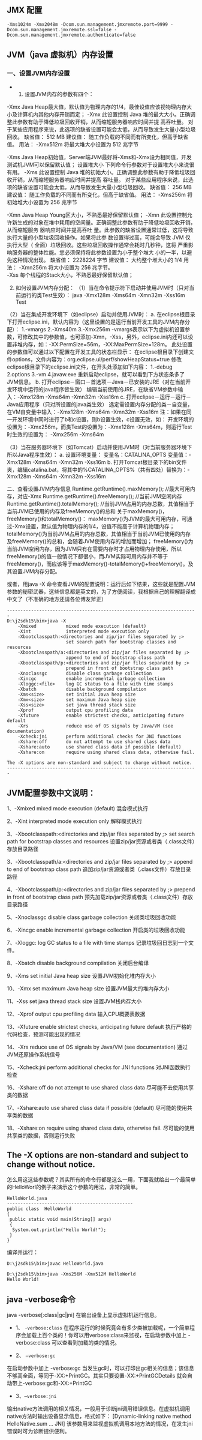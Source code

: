 ## JMX 配置

```shell
-Xms1024m -Xmx2048m -Dcom.sun.management.jmxremote.port=9999 -Dcom.sun.management.jmxremote.ssl=false -Dcom.sun.management.jmxremote.authenticate=false
```
## JVM（java 虚拟机）内存设置

### 一、设置JVM内存设置

* 1. 设置JVM内存的参数有四个：

-Xmx    Java Heap最大值，默认值为物理内存的1/4，最佳设值应该视物理内存大小及计算机内其他内存开销而定；
            -Xmx 
             此设置控制 Java 堆的最大大小。正确调整此参数有助于降低垃圾回收开销，从而缩短服务器响应时间并提
            高吞吐量。
             对于某些应用程序来说，此选项的缺省设置可能会太低，从而导致发生大量小型垃圾回收。
             缺省值： 512 MB 
             建议值： 随工作负载的不同而有所变化，但高于缺省值。 
             用法： -Xmx512m 将最大堆大小设置为 512 兆字节
 
-Xms    Java Heap初始值，Server端JVM最好将-Xms和-Xmx设为相同值，开发测试机JVM可以保留默认值；
             设置堆大小 下列命令行参数对于设置堆大小来说很有用。 
             -Xms 
             此设置控制 Java 堆的初始大小。正确调整此参数有助于降低垃圾回收开销，从而缩短服务器响应时间并提高
            吞吐量。
             对于某些应用程序来说，此选项的缺省设置可能会太低，从而导致发生大量小型垃圾回收。
             缺省值： 256 MB 
             建议值： 随工作负载的不同而有所变化，但高于缺省值。 
             用法： -Xms256m 将初始堆大小设置为 256 兆字节
 
-Xmn    Java Heap Young区大小，不熟悉最好保留默认值；
             -Xmn 
             此设置控制允许新生成的对象在堆中耗用的空间量。正确调整此参数有助于降低垃圾回收开销，从而缩短服务
            器响应时间并提高吞吐 量。此参数的缺省设置通常过低，这将导致执行大量的小型垃圾回收操作。如果将此参
            数设置得过高，可能会导致 JVM 仅执行大型（ 全面）垃圾回收。这些垃圾回收操作通常会耗时几秒钟，这将
            严重影响服务器的整体性能。您必须保持将此参数设置为小于整个堆大 小的一半，以避免这种情况出现。
             缺省值： 2228224 字节 
             建议值： 大约整个堆大小的 1/4 
             用法： -Xmn256m 将大小设置为 256 兆字节。  
-Xss    每个线程的Stack大小，不熟悉最好保留默认值；

2. 如何设置JVM内存分配：
（1）当在命令提示符下启动并使用JVM时（只对当前运行的类Test生效）：
java -Xmx128m -Xms64m -Xmn32m -Xss16m Test
 
（2）当在集成开发环境下（如eclipse）启动并使用JVM时：
a. 在eclipse根目录下打开eclipse.ini，默认内容为（这里设置的是运行当前开发工具的JVM内存分配）：
1.-vmargs  2.-Xms40m  3.-Xmx256m -vmargs表示以下为虚拟机设置参数，可修改其中的参数值，也可添加-Xmn，-Xss，另外，eclipse.ini内还可以设置非堆内存，如：-XX:PermSize=56m，-XX:MaxPermSize=128m。
此处设置的参数值可以通过以下配置在开发工具的状态栏显示：
在eclipse根目录下创建文件options，文件内容为：org.eclipse.ui/perf/showHeapStatus=true
修改eclipse根目录下的eclipse.ini文件，在开头处添加如下内容：
1.-debug  2.options  3.-vm  4.javaw.exe 重新启动eclipse，就可以看到下方状态条多了JVM信息。
b. 打开eclipse－窗口－首选项－Java－已安装的JRE（对在当前开发环境中运行的java程序皆生效）
编辑当前使用的JRE，在缺省VM参数中输入：-Xmx128m -Xms64m -Xmn32m -Xss16m
c. 打开eclipse－运行－运行－Java应用程序（只对所设置的java类生效）
选定需设置内存分配的类－自变量，在VM自变量中输入：-Xmx128m -Xms64m -Xmn32m -Xss16m
注：如果在同一开发环境中同时进行了b和c设置，则b设置生效，c设置无效，如：
开发环境的设置为：-Xmx256m，而类Test的设置为：-Xmx128m -Xms64m，则运行Test时生效的设置为：
-Xmx256m -Xms64m
 
（3）当在服务器环境下（如Tomcat）启动并使用JVM时（对当前服务器环境下所以Java程序生效）：
a. 设置环境变量：
变量名：CATALINA_OPTS
变量值：-Xmx128m -Xms64m -Xmn32m -Xss16m
b. 打开Tomcat根目录下的bin文件夹，编辑catalina.bat，将其中的%CATALINA_OPTS%（共有四处）替换为：-Xmx128m -Xms64m -Xmn32m -Xss16m
 
二、查看设置JVM内存信息
Runtime.getRuntime().maxMemory();  //最大可用内存，对应-Xmx
Runtime.getRuntime().freeMemory();  //当前JVM空闲内存
Runtime.getRuntime().totalMemory();  //当前JVM占用的内存总数，其值相当于当前JVM已使用的内存及freeMemory()的总和
关于maxMemory()，freeMemory()和totalMemory()：
maxMemory()为JVM的最大可用内存，可通过-Xmx设置，默认值为物理内存的1/4，设值不能高于计算机物理内存；
totalMemory()为当前JVM占用的内存总数，其值相当于当前JVM已使用的内存及freeMemory()的总和，会随着JVM使用内存的增加而增加；
freeMemory()为当前JVM空闲内存，因为JVM只有在需要内存时才占用物理内存使用，所以freeMemory()的值一般情况下都很小，而JVM实际可用内存并不等于freeMemory()，而应该等于maxMemory()-totalMemory()+freeMemory()。及其设置JVM内存分配。

或者，用java -X 命令查看JVM的配置说明：运行后如下结果，这些就是配置JVM参数的秘密武器，这些信息都是英文的，为了方便阅读，我根据自己的理解翻译成中文了（不准确的地方还请各位博友斧正）
```
-----------------------------------------------------------------------
D:\j2sdk15\bin>java -X
    -Xmixed           mixed mode execution (default)
    -Xint             interpreted mode execution only
    -Xbootclasspath:<directories and zip/jar files separated by ;>
                      set search path for bootstrap classes and resources
    -Xbootclasspath/a:<directories and zip/jar files separated by ;>
                      append to end of bootstrap class path
    -Xbootclasspath/p:<directories and zip/jar files separated by ;>
                      prepend in front of bootstrap class path
    -Xnoclassgc       disable class garbage collection
    -Xincgc           enable incremental garbage collection
    -Xloggc:<file>    log GC status to a file with time stamps
    -Xbatch           disable background compilation
    -Xms<size>        set initial Java heap size
    -Xmx<size>        set maximum Java heap size
    -Xss<size>        set java thread stack size
    -Xprof            output cpu profiling data
    -Xfuture          enable strictest checks, anticipating future default
    -Xrs              reduce use of OS signals by Java/VM (see documentation)
    -Xcheck:jni       perform additional checks for JNI functions
    -Xshare:off       do not attempt to use shared class data
    -Xshare:auto      use shared class data if possible (default)
    -Xshare:on        require using shared class data, otherwise fail.
 
The -X options are non-standard and subject to change without notice.
-----------------------------------------------------------------------
```
 
JVM配置参数中文说明：
-----------------------------------------------------------------------
1、-Xmixed           mixed mode execution (default)
 混合模式执行
 
2、-Xint             interpreted mode execution only
 解释模式执行
 
3、-Xbootclasspath:<directories and zip/jar files separated by ;>
      set search path for bootstrap classes and resources
 设置zip/jar资源或者类（.class文件）存放目录路径
 
3、-Xbootclasspath/a:<directories and zip/jar files separated by ;>
      append to end of bootstrap class path
 追加zip/jar资源或者类（.class文件）存放目录路径
 
4、-Xbootclasspath/p:<directories and zip/jar files separated by ;>
      prepend in front of bootstrap class path
 预先加载zip/jar资源或者类（.class文件）存放目录路径
 
5、-Xnoclassgc       disable class garbage collection
 关闭类垃圾回收功能
 
6、-Xincgc           enable incremental garbage collection
 开启类的垃圾回收功能
 
7、-Xloggc:<file>    log GC status to a file with time stamps
 记录垃圾回日志到一个文件。
 
8、-Xbatch           disable background compilation
 关闭后台编译
 
9、-Xms<size>        set initial Java heap size
 设置JVM初始化堆内存大小
 
10、-Xmx<size>        set maximum Java heap size
 设置JVM最大的堆内存大小
 
11、-Xss<size>        set java thread stack size
 设置JVM栈内存大小
 
12、-Xprof            output cpu profiling data
 输入CPU概要表数据
 
13、-Xfuture          enable strictest checks, anticipating future default
 执行严格的代码检查，预测可能出现的情况
 
14、-Xrs              reduce use of OS signals by Java/VM (see documentation)
 通过JVM还原操作系统信号
 
15、-Xcheck:jni       perform additional checks for JNI functions
 对JNI函数执行检查
 
16、-Xshare:off       do not attempt to use shared class data
 尽可能不去使用共享类的数据
 
17、-Xshare:auto      use shared class data if possible (default)
 尽可能的使用共享类的数据
 
18、-Xshare:on       require using shared class data, otherwise fail.
 尽可能的使用共享类的数据，否则运行失败
 
The -X options are non-standard and subject to change without notice.
-----------------------------------------------------------------------
 
怎么用这这些参数呢？其实所有的命令行都是这么一用，下面我就给出一个最简单的HelloWorl的例子来演示这个参数的用法，非常的简单。
```
HelloWorld.java
-----------------------------------------------
public class  HelloWorld
{
 public static void main(String[] args)
 {
  System.out.println("Hello World!");
 }
}
```
编译并运行：
```
D:\j2sdk15\bin>javac HelloWorld.java
 
D:\j2sdk15\bin>java -Xms256M -Xmx512M HelloWorld
Hello World!
```
## java -verbose命令

java -verbose[:class|gc|jni] 在输出设备上显示虚拟机运行信息。

* 1、 `-verbose:class`
在程序运行的时候究竟会有多少类被加载呢，一个简单程序会加载上百个类的！你可以用verbose:class来监视，在启动参数中加上 -verbose:class 可以查看到加载的类的情况。

* 2、 `–verbose:gc`

在启动参数中加上 -verbose:gc 当发生gc时，可以打印出gc相关的信息；该信息不够高全面，等同于-XX:+PrintGC。其实只要设置-XX:+PrintGCDetails 就会自动带上-verbose:gc和-XX:+PrintGC

* 3、`–verbose:jni`

输出native方法调用的相关情况，一般用于诊断jni调用错误信息。在虚拟机调用native方法时输出设备显示信息，格式如下： [Dynamic-linking native method HelloNative.sum ... JNI] 该参数用来监视虚拟机调用本地方法的情况，在发生jni错误时可为诊断提供便利。
 
